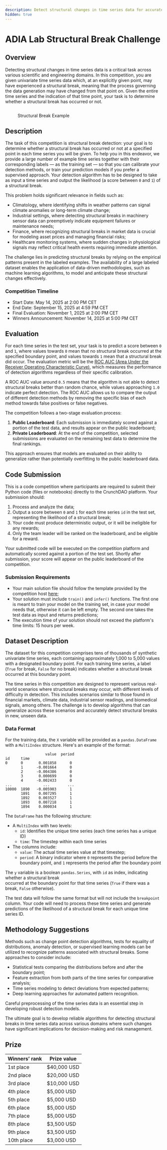 ```yaml
---
description: Detect structural changes in time series data for accurate insights.
hidden: true
---
```


# ADIA Lab Structural Break Challenge

## Overview

Detecting structural changes in time series data is a critical task across various scientific and engineering domains. In this competition, you are given univariate time series data which, at an explicitly given point, may have experienced a structural break, meaning that the process governing the data generation may have changed from that point on. Given the entire time series and the indication of that time point, your task is to determine whether a structural break has occurred or not.

<figure><img src="../../.gitbook/assets/image1.png" alt=""><figcaption><p>Structural Break Example</p></figcaption></figure>

## Description

The task of this competition is structural break detection: your goal is to determine whether a structural break has occurred or not at a specified point in each time series you will be given. To help you in this endeavor, we provide a large number of example time series together with their corresponding labels — as the training set — so that you can calibrate your detection methods, or train your prediction models if you prefer a supervised approach. Your detection algorithm has to be designed to take as input a time series and output the likelihood (a score between `0` and `1`) of a structural break.

This problem holds significant relevance in fields such as:

* Climatology, where identifying shifts in weather patterns can signal climate anomalies or long-term climate change;
* Industrial settings, where detecting structural breaks in machinery sensor data can preemptively indicate equipment failures or maintenance needs;
* Finance, where recognizing structural breaks in market data is crucial for modeling asset prices and managing financial risks;
* Healthcare monitoring systems, where sudden changes in physiological signals may reflect critical health events requiring immediate attention.

The challenge lies in predicting structural breaks by relying on the empirical patterns present in the labeled examples. The availability of a large labeled dataset enables the application of data-driven methodologies, such as machine learning algorithms, to model and anticipate these structural changes effectively.

### Competition Timeline

* Start Date: May 14, 2025 at 2:00 PM CET
* End Date: September 15, 2025 at 4:59 PM CET
* Final Evaluation: November 1, 2025 at 2:00 PM CET
* Winners Announcement: November 14, 2025 at 5:00 PM CET

## Evaluation

For each time series in the test set, your task is to predict a score between `0` and `1`, where values towards `0` mean that no structural break occurred at the specified boundary point, and values towards `1` mean that a structural break did occur. The evaluation metric will be the [ROC AUC (Area Under the Receiver Operating Characteristic Curve)](https://scikit-learn.org/stable/modules/generated/sklearn.metrics.roc_auc_score.html), which measures the performance of detection algorithms regardless of their specific calibration.

A ROC AUC value around `0.5` means that the algorithm is not able to detect structural breaks better than random chance, while values approaching `1.0` indicate perfect detection. The ROC AUC allows us to compare the output of different detection methods by removing the specific bias of each method towards false positives or false negatives.

The competition follows a two-stage evaluation process:

1. **Public Leaderboard**: Each submission is immediately scored against a portion of the test data, and results appear on the public leaderboard;
2. **Private Leaderboard**: At the end of the competition, selected submissions are evaluated on the remaining test data to determine the final rankings.

This approach ensures that models are evaluated on their ability to generalize rather than potentially overfitting to the public leaderboard data.

## Code Submission

This is a code competition where participants are required to submit their Python code (files or notebooks) directly to the CrunchDAO platform. Your submission should:

1. Process and analyze the data;
2. Output a score between `0` and `1` for each time series `id` in the test set, representing the likelihood of a structural break;
3. Your code must produce deterministic output, or it will be ineligible for any rewards;
4. Only the team leader will be ranked on the leaderboard, and be eligible for a reward.

Your submitted code will be executed on the competition platform and automatically scored against a portion of the test set. Shortly after submission, your score will appear on the public leaderboard of the competition.

### Submission Requirements

* Your main solution file should follow the template provided by the competition host [here](https://colab.research.google.com/github/crunchdao/quickstarters/blob/master/competitions/structural-break/quickstarters/baseline/baseline.ipynb);
* Your solution must include `train()` and `infer()` functions. The first one is meant to train your model on the training set, in case your model needs that, otherwise it can be left empty. The second one takes the test data as input and returns predictions;
* The execution time of your solution should not exceed the platform's time limits: 15 hours per week.

## Dataset Description

The dataset for this competition comprises tens of thousands of synthetic univariate time series, each containing approximately 1,000 to 5,000 values with a designated boundary point. For each training time series, a label (`True` for break, `False` for no break) indicates whether a structural break occurred at this boundary point.

The time series in this competition are designed to represent various real-world scenarios where structural breaks may occur, with different levels of difficulty in detection. This includes scenarios similar to those found in financial markets, climate data, industrial sensor readings, and biomedical signals, among others. The challenge is to develop algorithms that can generalize across these scenarios and accurately detect structural breaks in new, unseen data.

### Data Format

For the training data, the `X` variable will be provided as a `pandas.DataFrame` with a `MultiIndex` structure. Here's an example of the format:

```
                  value  period
id     time
0      0       0.001858      0
       1      -0.001664      0
       2      -0.004386      0
       3       0.000699      0
       4      -0.002433      0
...              ...        ...
10000  1890   -0.005903      1
       1891    0.007295      1
       1892    0.003527      1
       1893    0.007218      1
       1894    0.000034      1
```

The `DataFrame` has the following structure:

* A `MultiIndex` with two levels:
  * `id`: Identifies the unique time series (each time series has a unique ID)
  * `time`: The timestep within each time series
* The columns include:
  * `value`: The actual time series value at that timestep;
  * `period`: A binary indicator where `0` represents the period before the boundary point, and `1` represents the period after the boundary point

The `y` variable is a boolean `pandas.Series`, with `id` as index, indicating whether a structural break\
occurred at the boundary point for that time series (`True` if there was a break, `False` otherwise).

The test data will follow the same format but will not include the`breakpoint` column. Your code will need to process these time series and generate predictions of the likelihood of a structural break for each unique time series ID.

## Methodology Suggestions

Methods such as change point detection algorithms, tests for equality of distributions, anomaly detection, or supervised learning models can be utilized to recognize patterns associated with structural breaks. Some approaches to consider include:

* Statistical tests comparing the distributions before and after the boundary point;
* Feature extraction from both parts of the time series for comparative analysis;
* Time series modeling to detect deviations from expected patterns;
* Deep learning approaches for automated pattern recognition.

Careful preprocessing of the time series data is an essential step in developing robust detection models.

The ultimate goal is to develop reliable algorithms for detecting structural breaks in time series data across various domains where such changes have significant implications for decision-making and risk management.

## Prize

| Winners’ rank | Prize value |
| ------------- | ----------- |
| 1st place     | $40,000 USD |
| 2nd place     | $20,000 USD |
| 3rd place     | $10,000 USD |
| 4th place     | $5,000 USD  |
| 5th place     | $5,000 USD  |
| 6th place     | $5,000 USD  |
| 7th place     | $5,000 USD  |
| 8th place     | $3,500 USD  |
| 9th place     | $3,500 USD  |
| 10th place    | $3,000 USD  |

